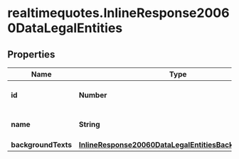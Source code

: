 # realtimequotes.InlineResponse20060DataLegalEntities

## Properties

Name | Type | Description | Notes
------------ | ------------- | ------------- | -------------
**id** | **Number** | Identifier of a legal entity. | [optional] 
**name** | **String** | Name of the legal entity. | [optional] 
**backgroundTexts** | [**InlineResponse20060DataLegalEntitiesBackgroundTexts**](InlineResponse20060DataLegalEntitiesBackgroundTexts.md) |  | [optional] 


